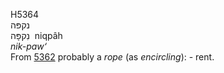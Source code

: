 <body>
  <p>H5364<br>  נקפּה  <br> נִקפָּה  ‎  niqpâh  <br><i>nik-paw‘ </i><br>From <a href="h5362.htm">5362</a>  probably a <i>rope</i> (as <i>encircling</i>): - rent.<br></p>
 </body>